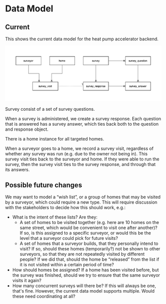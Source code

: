 # Data Model

## Current

This shows the current data model for the heat pump accelerator backend.

![Data model](figures/data-model.drawio.png)

Survey consist of a set of survey questions.

When a survey is administered, we create a survey response.
Each question that is answered has a survey answer,
which ties back both to the question and response object.

There is a home instance for all targeted homes.

When a surveyor goes to a home, we record a survey visit,
regardless of whether any survey was run
(e.g. due to the owner not being in).
This survey visit ties back to the surveyor and home.
If they were able to run the survey,
then the survey visit ties to the survey response,
and through that its answers.

## Possible future changes

We may want to model a “wish list”,
or a group of homes that may be visited by a surveyor,
which could require a new type.
This will require discussion with the stakeholders
to decide how this should work, e.g.:
* What is the intent of these lists? Are they:
  * A set of homes to be visited together
    (e.g. here are 10 homes on the same street,
    which would be convenient to visit one after another)?
    If so, is this assigned to a specific surveyor,
    or would this be the level that a surveyor could pick for future visits?
  * A set of homes that a surveyor builds,
    that they personally intend to visit?
    If so, should these homes (temporarily?) not be shown to other surveyors,
    so that they are not repeatedly visited by different people?
    If we did that, should the home be “released” from the list
    if it is not visited within a certain period of time?
* How should homes be assigned?
  If a home has been visited before,
  but the survey was finished,
  should we try to ensure that the same surveyor visits it again?
* How many concurrent surveys will there be?
  If this will always be one, that's fine.
  However, the current data model supports multiple.
  Would these need coordinating at all?
